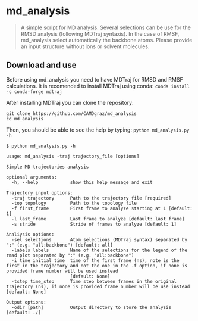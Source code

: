# md_analysis
> A simple script for MD analysis. Several selections can be use for the RMSD
> analysis (following MDTraj syntaxis). In the case of RMSF, md_analysis select
> automatically the backbone atoms. Please provide an input structure
> without ions or solvent molecules.

## Download and use

Before using md_analysis you need to have MDTraj for RMSD and RMSF
calculations. It is recomended to install MDTraj using conda:
`conda install -c conda-forge mdtraj`

After installing MDTraj you can clone the repository:
```
git clone https://github.com/CAMDgraz/md_analysis
cd md_analysis
```
Then, you should be able to see the help by typing:
`python md_analysis.py -h`

```
$ python md_analysis.py -h

usage: md_analysis -traj trajectory_file [options]

Simple MD trajectories analysis

optional arguments:
  -h, --help            show this help message and exit

Trajectory input options:
  -traj trajectory      Path to the trajectory file [required]
  -top topology         Path to the topology file
  -f first_frame        First frame to analyze starting at 1 [default: 1]
  -l last_frame         Last frame to analyze [default: last frame]
  -s stride             Stride of frames to analyze [default: 1]

Analiysis options:
  -sel selections       Atom selections (MDTraj syntax) separated by ":" (e.g. "all:backbone") [default: all]
  -labels labels        Name of the selections for the legend of the rmsd plot separated by ":" (e.g. "all:backbone")
  -i_time initial_time  time of the first frame (ns), note is the first in the trajectory and not the one in the -f option, if none is provided frame number will be used instead
                        [default: None]
  -tstep time_step      Time step between frames in the original trajectory (ns), if none is provided frame number will be use instead [default: None]

Output options:
  -odir [path]          Output directory to store the analysis [default: ./]
```
